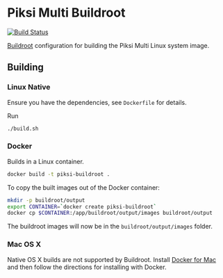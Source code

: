 # Piksi Multi Buildroot

[![Build Status](https://travis-ci.org/swift-nav/piksi_buildroot.svg?branch=master)](https://travis-ci.org/swift-nav/piksi_buildroot)

[Buildroot](https://buildroot.org/) configuration for building the Piksi Multi
Linux system image.

## Building

### Linux Native

Ensure you have the dependencies, see `Dockerfile` for details.

Run

``` sh
./build.sh
```

### Docker

Builds in a Linux container.

``` sh
docker build -t piksi-buildroot .
```

To copy the built images out of the Docker container:

``` sh
mkdir -p buildroot/output
export CONTAINER=`docker create piksi-buildroot`
docker cp $CONTAINER:/app/buildroot/output/images buildroot/output
```

The buildroot images will now be in the `buildroot/output/images` folder.

### Mac OS X

Native OS X builds are not supported by Buildroot. Install
[Docker for Mac](https://docs.docker.com/engine/installation/mac/) and then
follow the directions for installing with Docker.

